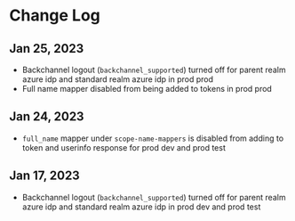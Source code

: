 # Change Log

## Jan 25, 2023

- Backchannel logout (`backchannel_supported`) turned off for parent realm azure idp and standard realm azure idp in prod prod
- Full name mapper disabled from being added to tokens in prod prod

## Jan 24, 2023

- `full_name` mapper under `scope-name-mappers` is disabled from adding to token and userinfo response for prod dev and prod test

## Jan 17, 2023

- Backchannel logout (`backchannel_supported`) turned off for parent realm azure idp and standard realm azure idp in prod dev and prod test
